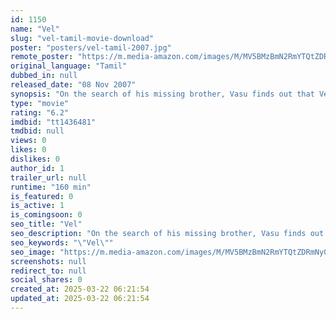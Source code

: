 ```yaml
---
id: 1150
name: "Vel"
slug: "vel-tamil-movie-download"
poster: "posters/vel-tamil-2007.jpg"
remote_poster: "https://m.media-amazon.com/images/M/MV5BMzBmN2RmYTQtZDRmNy00MDk0LWI5OWYtNDRkMGE0MmYwZjcxXkEyXkFqcGc@._V1_SX300.jpg"
original_language: "Tamil"
dubbed_in: null
released_date: "08 Nov 2007"
synopsis: "On the search of his missing brother, Vasu finds out that Vel is his twin brother and risks his life to clear his brother's problem given by Sakarapandi an X-MLA ."
type: "movie"
rating: "6.2"
imdbid: "tt1436481"
tmdbid: null
views: 0
likes: 0
dislikes: 0
author_id: 1
trailer_url: null
runtime: "160 min"
is_featured: 0
is_active: 1
is_comingsoon: 0
seo_title: "Vel"
seo_description: "On the search of his missing brother, Vasu finds out that Vel is his twin brother and risks his life to clear his brother's problem given by Sakarapandi an X-MLA ."
seo_keywords: "\"Vel\""
seo_image: "https://m.media-amazon.com/images/M/MV5BMzBmN2RmYTQtZDRmNy00MDk0LWI5OWYtNDRkMGE0MmYwZjcxXkEyXkFqcGc@._V1_SX300.jpg"
screenshots: null
redirect_to: null
social_shares: 0
created_at: 2025-03-22 06:21:54
updated_at: 2025-03-22 06:21:54
---
```


